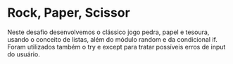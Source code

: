 # Rock, Paper, Scissor

Neste desafio desenvolvemos o clássico jogo pedra, papel e tesoura, usando o conceito de listas, além do módulo random e da condicional if. Foram utilizados também o try e except para tratar possíveis erros de input do usuário.